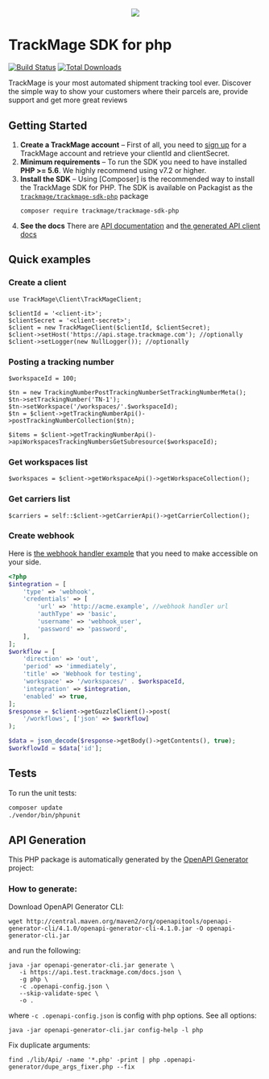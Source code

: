 <h1 align="center">
    <a href="https://trackmage.com" target="_blank">
        <img src="https://trackmage.com/landing/img/email_logo_46h.png" />
    </a>
</h1>

# TrackMage SDK for php

[![Build Status](https://travis-ci.org/trackmage/trackmage-sdk-php.svg?branch=master)](https://travis-ci.org/trackmage/trackmage-sdk-php)
[![Total Downloads](https://poser.pugx.org/trackmage/trackmage-sdk-php/downloads)](https://packagist.org/packages/trackmage/trackmage-sdk-php)

TrackMage is your most automated shipment tracking tool ever.
Discover the simple way to show your customers where their parcels are, provide support and get more great reviews


## Getting Started

1. **Create a TrackMage account** – First of all, you need to
   [sign up](https://app.trackmage.com) for a TrackMage account
   and retrieve your clientId and clientSecret.
1. **Minimum requirements** – To run the SDK you need to have installed **PHP >= 5.6**.
   We highly recommend using v7.2 or higher. 
1. **Install the SDK** – Using [Composer] is the recommended way to install the
   TrackMage SDK for PHP. The SDK is available on Packagist as the
   [`trackmage/trackmage-sdk-php`](http://packagist.org/packages/trackmage-sdk-php) package
   ```
   composer require trackmage/trackmage-sdk-php
   ```
1. **See the docs** There are [API documentation](https://api.trackmage.com/) and [the generated API client docs](docs)

## Quick examples

### Create a client

```
use TrackMage\Client\TrackMageClient;

$clientId = '<client-it>';
$clientSecret = '<client-secret>';
$client = new TrackMageClient($clientId, $clientSecret);
$client->setHost('https://api.stage.trackmage.com'); //optionally
$client->setLogger(new NullLogger()); //optionally
```

### Posting a tracking number

```
$workspaceId = 100;

$tn = new TrackingNumberPostTrackingNumberSetTrackingNumberMeta();
$tn->setTrackingNumber('TN-1');
$tn->setWorkspace('/workspaces/'.$workspaceId);
$tn = $client->getTrackingNumberApi()->postTrackingNumberCollection($tn);

$items = $client->getTrackingNumberApi()->apiWorkspacesTrackingNumbersGetSubresource($workspaceId);
```

### Get workspaces list

```
$workspaces = $client->getWorkspaceApi()->getWorkspaceCollection();
```

### Get carriers list

```
$carriers = self::$client->getCarrierApi()->getCarrierCollection();
```

### Create webhook

Here is [the webhook handler example](examples/webhook-handler.php) that you need to make accessible on your side.

```php
<?php
$integration = [
    'type' => 'webhook',
    'credentials' => [
        'url' => 'http://acme.example', //webhook handler url
        'authType' => 'basic',
        'username' => 'webhook_user',
        'password' => 'password',
    ],
];
$workflow = [
    'direction' => 'out',
    'period' => 'immediately',
    'title' => 'Webhook for testing',
    'workspace' => '/workspaces/' . $workspaceId,
    'integration' => $integration,
    'enabled' => true,
];
$response = $client->getGuzzleClient()->post(
    '/workflows', ['json' => $workflow]
);

$data = json_decode($response->getBody()->getContents(), true);
$workflowId = $data['id'];
```

## Tests

To run the unit tests:

```bash
composer update
./vendor/bin/phpunit
```


## API Generation


This PHP package is automatically generated by the [OpenAPI Generator](https://github.com/OpenAPITools/openapi-generator) project:

### How to generate:

Download OpenAPI Generator CLI:
```
wget http://central.maven.org/maven2/org/openapitools/openapi-generator-cli/4.1.0/openapi-generator-cli-4.1.0.jar -O openapi-generator-cli.jar
``` 

and run the following:
```
java -jar openapi-generator-cli.jar generate \
   -i https://api.test.trackmage.com/docs.json \
   -g php \
   -c .openapi-config.json \
   --skip-validate-spec \
   -o .
```

where `-c .openapi-config.json` is config with php options. See all options:
```
java -jar openapi-generator-cli.jar config-help -l php
```


Fix duplicate arguments:
```
find ./lib/Api/ -name '*.php' -print | php .openapi-generator/dupe_args_fixer.php --fix
```
